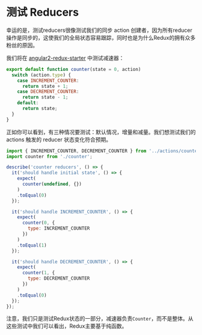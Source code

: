 # 测试 Reducers

幸运的是，测试reducers很像测试我们的同步 action 创建者，因为所有reducer操作是同步的，这使我们的全局状态容易跟踪，同时也是为什么Redux的拥有众多粉丝的原因。

我们将在 [angular2-redux-starter](https://github.com/rangle/angular2-redux-starter) 中测试减速器：

```javascript
export default function counter(state = 0, action)
  switch (action.type) {
    case INCREMENT_COUNTER:
      return state + 1;
    case DECREMENT_COUNTER:
      return state - 1;
    default:
      return state;
  }
}
```

正如你可以看到，有三种情况要测试：默认情况，增量和减量。我们想测试我们的 actions 触发的 reducer 状态变化符合预期。

```javascript
import { INCREMENT_COUNTER, DECREMENT_COUNTER } from '../actions/counter';
import counter from './counter';                                         

describe('counter reducers', () => {                                     
  it('should handle initial state', () => {                              
    expect(                                                         
      counter(undefined, {})                                             
    )                                                                    
    .toEqual(0)                                                         
  });                                                                    

  it('should handle INCREMENT_COUNTER', () => {                          
    expect(                                                         
      counter(0, {                                                       
        type: INCREMENT_COUNTER                                          
      })                                                                 
    )                                                                    
    .toEqual(1)                                                         
  });                                                                    

  it('should handle DECREMENT_COUNTER', () => {                          
    expect(                                                         
      counter(1, {                                                       
        type: DECREMENT_COUNTER                                          
      })                                                                 
    )                                                                    
    .toEqual(0)                                                         
  });                                                                    
});
```

注意，我们只是测试Redux状态的一部分，减速器负责`Counter`，而不是整体。从这些测试中我们可以看出，Redux主要基于纯函数。